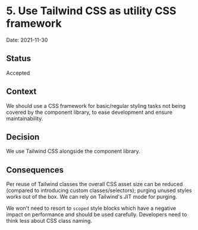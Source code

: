 # 5. Use Tailwind CSS as utility CSS framework

Date: 2021-11-30

## Status

Accepted

## Context

We should use a CSS framework for basic/regular styling tasks not being covered by the component library, to ease development and ensure maintainability.

## Decision

We use Tailwind CSS alongside the component library.

## Consequences

Per reuse of Tailwind classes the overall CSS asset size can be reduced (compared to introducing custom classes/selectors); purging unused styles works out of the box. We can rely on Tailwind's JIT mode for purging.

We won't need to resort to `scoped` style blocks which have a negative impact on performance and should be used carefully. Developers need to think less about CSS class naming.

